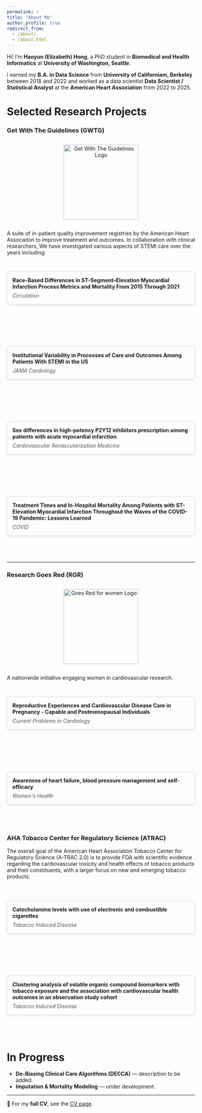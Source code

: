 ```yaml
---
permalink: /
title: "About Me"
author_profile: true
redirect_from: 
  - /about/
  - /about.html
---
```


Hi! I’m **Haoyun (Elizabeth) Hong**, a PhD student in **Biomedical and Health Informatics** at **University of Washington, Seattle**. 

I earned my **B.A. in Data Science** from **University of Californiam, Berkeley** between 2018 and 2022 and worked as a data scientist **Data Scientist / Statistical Analyst** at the **American Heart Association** from 2022 to 2025. 

# Selected Research Projects  
### Get With The Guidelines (GWTG)
<div style="width:100%; text-align:center; margin: 2em 0;">
<img src="https://www.heart.org/en/-/media/Images/Professional/Quality-Improvement/Get-With-the-Guidelines/GWTGLOGORGBHEXRedBlack.png?h=74&w=400&sc_lang=en" alt="Get With The Guidelines Logo" width="200">
</div>
A suite of in-patient quality improvement registries by the American Heart Assocaiton to improve treatment and outcomes. 
In collaboration with clinical researchers, We have investigated various aspects of STEMI care over the years including: 

<div style="display:flex; flex-direction:column; gap:1em; max-width:800px; margin:auto;">

  <a href="https://www.ahajournals.org/doi/full/10.1161/CIRCULATIONAHA.123.065512" target="_blank" 
     style="text-decoration:none; color:inherit;">
    <div style="border:1px solid #ddd; border-radius:8px; padding:1em; box-shadow:0 2px 6px rgba(0,0,0,0.1); transition:transform 0.2s;">
      <strong>Race-Based Differences in ST-Segment–Elevation Myocardial Infarction Process Metrics and Mortality From 2015 Through 2021</strong>
      <div style="margin-top:0.5em; font-style:italic; color:#555;">Circulation</div>
    </div>
  </a>

  <a href="https://jamanetwork.com/journals/jamacardiology/article-abstract/2835031" target="_blank"
     style="text-decoration:none; color:inherit;">
    <div style="border:1px solid #ddd; border-radius:8px; padding:1em; box-shadow:0 2px 6px rgba(0,0,0,0.1); transition:transform 0.2s;">
      <strong>Institutional Variability in Processes of Care and Outcomes Among Patients With STEMI in the US</strong>
      <div style="margin-top:0.5em; font-style:italic; color:#555;">JAMA Cardiology</div>
    </div>
  </a>

  <a href="https://www.sciencedirect.com/science/article/abs/pii/S1553838925003902" target="_blank"
     style="text-decoration:none; color:inherit;">
    <div style="border:1px solid #ddd; border-radius:8px; padding:1em; box-shadow:0 2px 6px rgba(0,0,0,0.1); transition:transform 0.2s;">
      <strong>Sex differences in high-potency P2Y12 inhibitors prescription among patients with acute myocardial infarction</strong>
      <div style="margin-top:0.5em; font-style:italic; color:#555;">Cardiovascular Revascularization Medicine</div>
    </div>
  </a>

  <a href="https://www.mdpi.com/2673-8112/5/8/114" target="_blank"
     style="text-decoration:none; color:inherit;">
    <div style="border:1px solid #ddd; border-radius:8px; padding:1em; box-shadow:0 2px 6px rgba(0,0,0,0.1); transition:transform 0.2s;">
      <strong>Treatment Times and In-Hospital Mortality Among Patients with ST-Elevation Myocardial Infarction Throughout the Waves of the COVID-19 Pandemic: Lessons Learned</strong>
      <div style="margin-top:0.5em; font-style:italic; color:#555;">COVID</div>
    </div>
  </a>

</div>


---

### Research Goes Red (RGR)  
<div style="width:100%; text-align:center; margin: 2em 0;">
<img src="https://www.goredforwomen.org/-/media/Images/Logos/Global-Do-No-Edit/Header/AHA_GRFW_LOGO2.png?h=166&w=216&sc_lang=en&hash=4A9F90F8752A9FA5A0D147FAC7B1A051" alt="Goes Red for women Logo" width="200">
</div>
A nationwide initiative engaging women in cardiovascular research.  

<div style="display:flex; flex-direction:column; gap:1em; max-width:800px; margin:auto;">

  <a href="https://www.sciencedirect.com/science/article/abs/pii/S0146280623002700" target="_blank" 
     style="text-decoration:none; color:inherit;">
    <div style="border:1px solid #ddd; border-radius:8px; padding:1em; box-shadow:0 2px 6px rgba(0,0,0,0.1); transition:transform 0.2s;">
      <strong>Reproductive Experiences and Cardiovascular Disease Care in Pregnancy - Capable and Postmenopausal Individuals</strong>
      <div style="margin-top:0.5em; font-style:italic; color:#555;">Current Problems in Cardiology</div>
    </div>
  </a>

  <a href="https://journals.sagepub.com/doi/full/10.1177/17455057241306807" target="_blank"
     style="text-decoration:none; color:inherit;">
    <div style="border:1px solid #ddd; border-radius:8px; padding:1em; box-shadow:0 2px 6px rgba(0,0,0,0.1); transition:transform 0.2s;">
      <strong>Awareness of heart failure, blood pressure management and self-efficacy</strong>
      <div style="margin-top:0.5em; font-style:italic; color:#555;">Women's Health</div>
    </div>
  </a>

</div>


### AHA Tobacco Center for Regulatory Science (ATRAC)
The overall goal of the American Heart Association Tobacco Center for Regulatory Science (A-TRAC 2.0) is to provide FDA with scientific evidence regarding the cardiovascular toxicity and health effects of tobacco products and their constituents, with a larger focus on new and emerging tobacco products. 

<div style="display:flex; flex-direction:column; gap:1em; max-width:800px; margin:auto;">

  <a href="https://pmc.ncbi.nlm.nih.gov/articles/PMC11320712/" target="_blank" 
     style="text-decoration:none; color:inherit;">
    <div style="border:1px solid #ddd; border-radius:8px; padding:1em; box-shadow:0 2px 6px rgba(0,0,0,0.1); transition:transform 0.2s;">
      <strong>Catecholamine levels with use of electronic and combustible cigarettes</strong>
      <div style="margin-top:0.5em; font-style:italic; color:#555;">Tobacco Induced Disease</div>
    </div>
  </a>

  <a href="https://pmc.ncbi.nlm.nih.gov/articles/PMC12083078/" target="_blank"
     style="text-decoration:none; color:inherit;">
    <div style="border:1px solid #ddd; border-radius:8px; padding:1em; box-shadow:0 2px 6px rgba(0,0,0,0.1); transition:transform 0.2s;">
      <strong>Clustering analysis of volatile organic compound biomarkers with tobacco exposure and the association with cardiovascular health outcomes in an observation study cohort</strong>
      <div style="margin-top:0.5em; font-style:italic; color:#555;">Tobacco Induced Disease</div>
    </div>
  </a>

</div>



# In Progress  

- **De-Biasing Clinical Care Algorithms (DECCA)** — description to be added.  
- **Imputation & Mortality Modeling** — under development.  

---

📄 For my **full CV**, see the [CV page](./cv/).  